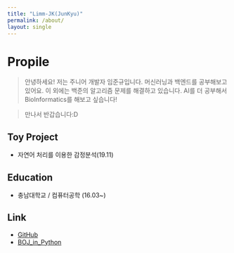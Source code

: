 ```yaml
---
title: "Limm-JK(JunKyu)"
permalink: /about/
layout: single
---
```


# Propile

>안녕하세요! 저는 주니어 개발자 임준규입니다.
>머신러닝과 백엔드를 공부해보고 있어요. 이 외에는 백준의 알고리즘 문제를 해결하고 있습니다.
>AI를 더 공부해서 BioInformatics를 해보고 싶습니다!

>만나서 반갑습니다:D

## Toy Project

 * 자연어 처리를 이용한 감정분석(19.11)

## Education
 * 충남대학교 / 컴퓨터공학 (16.03~)

## Link
 * [GitHub](github.com/Limm-jk/)
 * [BOJ_in_Python](https://github.com/Limm-jk/BaekJoon_Online_Judge)